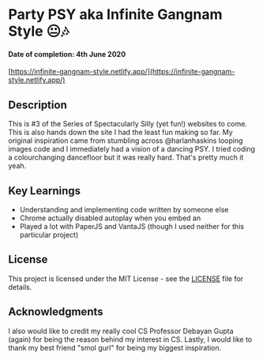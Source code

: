 # Party PSY aka Infinite Gangnam Style 😐🎶
#### Date of completion: 4th June 2020
[https://infinite-gangnam-style.netlify.app/](https://infinite-gangnam-style.netlify.app/)

## Description
This is #3 of the Series of Spectacularly Silly (yet fun!) websites to come. 
This is also hands down the site I had the least fun making so far. My original inspiration came from stumbling across @harlanhaskins looping images code and I immediately had a vision of a dancing PSY. I tried coding a colourchanging dancefloor but it was really hard. That's pretty much it yeah.

## Key Learnings
* Understanding and implementing code written by someone else
* Chrome actually disabled autoplay when you embed an <audio> file on sites a few years ago
* Played a lot with PaperJS and VantaJS (though I used neither for this particular project)

## License
This project is licensed under the MIT License - see the [LICENSE](LICENSE) file for details.

## Acknowledgments
I also would like to credit my really cool CS Professor Debayan Gupta (again) for being the reason behind my interest in CS. 
Lastly, I would like to thank my best friend "smol gurl" for being my biggest inspiration. 

